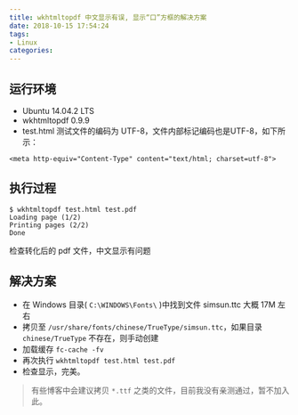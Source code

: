 ```yaml
---
title: wkhtmltopdf 中文显示有误, 显示“口”方框的解决方案
date: 2018-10-15 17:54:24
tags: 
- Linux
categories:
---
```


## 运行环境
+ Ubuntu 14.04.2 LTS
+ wkhtmltopdf 0.9.9
+ test.html 测试文件的编码为 UTF-8，文件内部标记编码也是UTF-8，如下所示：

```
<meta http-equiv="Content-Type" content="text/html; charset=utf-8">
```

## 执行过程
```
$ wkhtmltopdf test.html test.pdf
Loading page (1/2)
Printing pages (2/2)
Done
```
检查转化后的 pdf 文件，中文显示有问题

## 解决方案

+ 在 Windows 目录( `C:\WINDOWS\Fonts\` )中找到文件 simsun.ttc 大概 17M 左右
+ 拷贝至 `/usr/share/fonts/chinese/TrueType/simsun.ttc`，如果目录 `chinese/TrueType` 不存在，则手动创建
+ 加载缓存 `fc-cache -fv`
+ 再次执行 `wkhtmltopdf test.html test.pdf`
+ 检查显示，完美。

> 有些博客中会建议拷贝 `*.ttf` 之类的文件，目前我没有亲测通过，暂不加入此。
